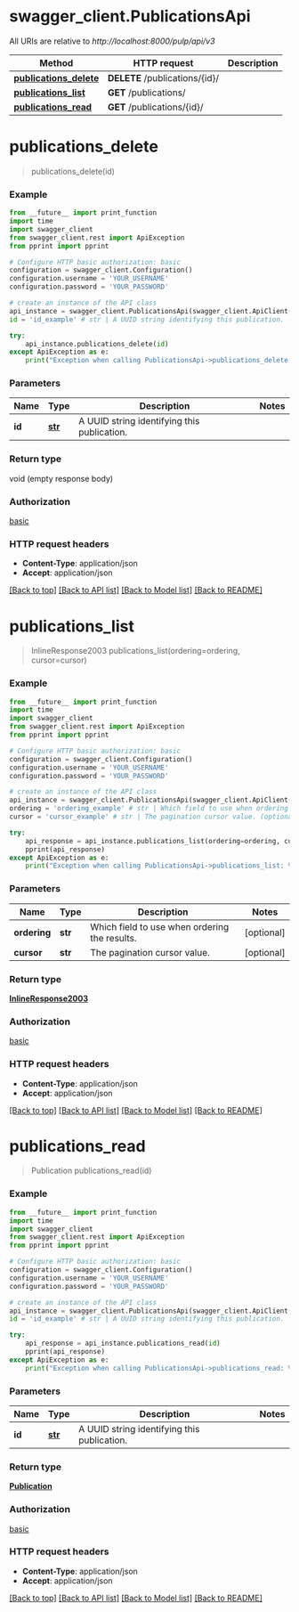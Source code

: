 # swagger_client.PublicationsApi

All URIs are relative to *http://localhost:8000/pulp/api/v3*

Method | HTTP request | Description
------------- | ------------- | -------------
[**publications_delete**](PublicationsApi.md#publications_delete) | **DELETE** /publications/{id}/ | 
[**publications_list**](PublicationsApi.md#publications_list) | **GET** /publications/ | 
[**publications_read**](PublicationsApi.md#publications_read) | **GET** /publications/{id}/ | 


# **publications_delete**
> publications_delete(id)





### Example
```python
from __future__ import print_function
import time
import swagger_client
from swagger_client.rest import ApiException
from pprint import pprint

# Configure HTTP basic authorization: basic
configuration = swagger_client.Configuration()
configuration.username = 'YOUR_USERNAME'
configuration.password = 'YOUR_PASSWORD'

# create an instance of the API class
api_instance = swagger_client.PublicationsApi(swagger_client.ApiClient(configuration))
id = 'id_example' # str | A UUID string identifying this publication.

try:
    api_instance.publications_delete(id)
except ApiException as e:
    print("Exception when calling PublicationsApi->publications_delete: %s\n" % e)
```

### Parameters

Name | Type | Description  | Notes
------------- | ------------- | ------------- | -------------
 **id** | [**str**](.md)| A UUID string identifying this publication. | 

### Return type

void (empty response body)

### Authorization

[basic](../README.md#basic)

### HTTP request headers

 - **Content-Type**: application/json
 - **Accept**: application/json

[[Back to top]](#) [[Back to API list]](../README.md#documentation-for-api-endpoints) [[Back to Model list]](../README.md#documentation-for-models) [[Back to README]](../README.md)

# **publications_list**
> InlineResponse2003 publications_list(ordering=ordering, cursor=cursor)





### Example
```python
from __future__ import print_function
import time
import swagger_client
from swagger_client.rest import ApiException
from pprint import pprint

# Configure HTTP basic authorization: basic
configuration = swagger_client.Configuration()
configuration.username = 'YOUR_USERNAME'
configuration.password = 'YOUR_PASSWORD'

# create an instance of the API class
api_instance = swagger_client.PublicationsApi(swagger_client.ApiClient(configuration))
ordering = 'ordering_example' # str | Which field to use when ordering the results. (optional)
cursor = 'cursor_example' # str | The pagination cursor value. (optional)

try:
    api_response = api_instance.publications_list(ordering=ordering, cursor=cursor)
    pprint(api_response)
except ApiException as e:
    print("Exception when calling PublicationsApi->publications_list: %s\n" % e)
```

### Parameters

Name | Type | Description  | Notes
------------- | ------------- | ------------- | -------------
 **ordering** | **str**| Which field to use when ordering the results. | [optional] 
 **cursor** | **str**| The pagination cursor value. | [optional] 

### Return type

[**InlineResponse2003**](InlineResponse2003.md)

### Authorization

[basic](../README.md#basic)

### HTTP request headers

 - **Content-Type**: application/json
 - **Accept**: application/json

[[Back to top]](#) [[Back to API list]](../README.md#documentation-for-api-endpoints) [[Back to Model list]](../README.md#documentation-for-models) [[Back to README]](../README.md)

# **publications_read**
> Publication publications_read(id)





### Example
```python
from __future__ import print_function
import time
import swagger_client
from swagger_client.rest import ApiException
from pprint import pprint

# Configure HTTP basic authorization: basic
configuration = swagger_client.Configuration()
configuration.username = 'YOUR_USERNAME'
configuration.password = 'YOUR_PASSWORD'

# create an instance of the API class
api_instance = swagger_client.PublicationsApi(swagger_client.ApiClient(configuration))
id = 'id_example' # str | A UUID string identifying this publication.

try:
    api_response = api_instance.publications_read(id)
    pprint(api_response)
except ApiException as e:
    print("Exception when calling PublicationsApi->publications_read: %s\n" % e)
```

### Parameters

Name | Type | Description  | Notes
------------- | ------------- | ------------- | -------------
 **id** | [**str**](.md)| A UUID string identifying this publication. | 

### Return type

[**Publication**](Publication.md)

### Authorization

[basic](../README.md#basic)

### HTTP request headers

 - **Content-Type**: application/json
 - **Accept**: application/json

[[Back to top]](#) [[Back to API list]](../README.md#documentation-for-api-endpoints) [[Back to Model list]](../README.md#documentation-for-models) [[Back to README]](../README.md)

